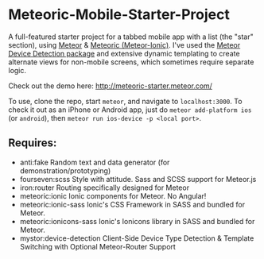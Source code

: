 # Meteoric-Mobile-Starter-Project
A full-featured starter project for a tabbed mobile app with a list (the "star" section), using [Meteor](www.meteor.com) &amp; [Meteoric (Meteor-Ionic)](https://github.com/meteoric/meteor-ionic).  I've used the [Meteor Device Detection package](https://github.com/mystor/meteor-device-detection) and extensive dynamic templating to create alternate views for non-mobile screens, which sometimes require separate logic.

Check out the demo here: http://meteoric-starter.meteor.com/

To use, clone the repo, start `meteor`, and navigate to `localhost:3000`.  To check it out as an iPhone or Android app, just do `meteor add-platform ios` (or `android`), then `meteor run ios-device -p <local port>`.

## Requires:
- anti:fake                 Random text and data generator (for demonstration/prototyping)
- fourseven:scss            Style with attitude. Sass and SCSS support for Meteor.js
- iron:router               Routing specifically designed for Meteor
- meteoric:ionic            Ionic components for Meteor. No Angular!
- meteoric:ionic-sass       Ionic's CSS Framework in SASS and bundled for Meteor.
- meteoric:ionicons-sass    Ionic's Ionicons library in SASS and bundled for Meteor.
- mystor:device-detection   Client-Side Device Type Detection & Template Switching with Optional Meteor-Router Support
